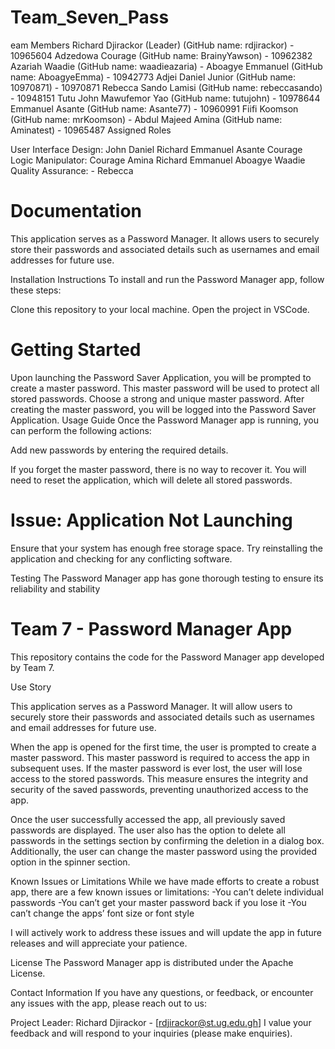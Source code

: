 # Team_Seven_Pass
eam Members
Richard Djirackor (Leader) (GitHub name: rdjirackor) - 10965604
Adzedowa Courage (GitHub name: BrainyYawson) - 10962382
Azariah Waadie (GitHub name: waadieazaria) -
Aboagye Emmanuel (GitHub name: AboagyeEmma) - 10942773
Adjei Daniel Junior (GitHub name: 10970871) - 10970871
Rebecca Sando Lamisi (GitHub name: rebeccasando) - 10948151
Tutu John Mawufemor Yao (GitHub name: tutujohn) - 10978644
Emmanuel Asante (GitHub name: Asante77) - 10960991
Fiifi Koomson (GitHub name: mrKoomson) -
Abdul Majeed Amina (GitHub name: Aminatest) - 10965487
Assigned Roles

User Interface Design:
John
Daniel
Richard
Emmanuel Asante
Courage
Logic Manipulator:
Courage
Amina
Richard
Emmanuel Aboagye
Waadie
Quality Assurance: - Rebecca
# Documentation 
This application serves as a Password Manager. It allows users to securely store their passwords and associated details such as usernames and email addresses for future use.

Installation Instructions To install and run the Password Manager app, follow these steps:

Clone this repository to your local machine.
Open the project in VSCode.

# Getting Started

Upon launching the Password Saver Application, you will be prompted to create a master password. This master password will be used to protect all stored passwords.
Choose a strong and unique master password.
After creating the master password, you will be logged into the Password Saver Application.
Usage Guide Once the Password Manager app is running, you can perform the following actions:

Add new passwords by entering the required details.

If you forget the master password, there is no way to recover it. You will need to reset the application, which will delete all stored passwords. 
# Issue: Application Not Launching
Ensure that your system has enough free storage space.
Try reinstalling the application and checking for any conflicting software.

Testing The Password Manager app has gone thorough testing to ensure its reliability and stability

# Team 7 - Password Manager App
This repository contains the code for the Password Manager app developed by Team 7.

Use Story

This application serves as a Password Manager. It will allow users to securely store their passwords and associated details such as usernames and email addresses for future use.

When the app is opened for the first time, the user is prompted to create a master password. This master password is required to access the app in subsequent uses. If the master password is ever lost, the user will lose access to the stored passwords. This measure ensures the integrity and security of the saved passwords, preventing unauthorized access to the app.

Once the user successfully accessed the app, all previously saved passwords are displayed. The user also has the option to delete all passwords in the settings section by confirming the deletion in a dialog box. Additionally, the user can change the master password using the provided option in the spinner section.

Known Issues or Limitations While we have made efforts to create a robust app, there are a few known issues or limitations: -You can’t delete individual passwords -You can’t get your master password back if you lose it -You can’t change the apps’ font size or font style

I will actively work to address these issues and will update the app in future releases and will appreciate your patience.

License The Password Manager app is distributed under the Apache License.

Contact Information If you have any questions, or feedback, or encounter any issues with the app, please reach out to us:

Project Leader: Richard Djirackor - [rdjirackor@st.ug.edu.gh]
I value your feedback and will respond to your inquiries (please make enquiries).